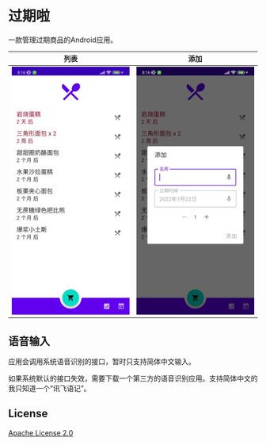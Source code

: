 # 过期啦

一款管理过期商品的Android应用。

|列表|添加|
|:-:|:-:|
|<img src="images/1.webp" height="500" alt="List">|<img src="images/2.webp" height="500" alt="Add">|

## 语音输入

应用会调用系统语音识别的接口，暂时只支持简体中文输入。

如果系统默认的接口失效，需要下载一个第三方的语音识别应用。支持简体中文的我只知道一个“讯飞语记”。

## License

[Apache License 2.0](LICENSE)
